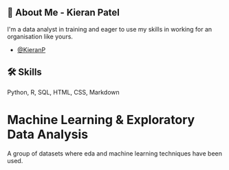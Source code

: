 
## 🚀 About Me - Kieran Patel
I'm a data analyst in training and eager to use my skills in working for an organisation like yours.

- [@KieranP](https://www.linkedin.com/in/kieranpdata/)

  
## 🛠 Skills
Python, R, SQL, HTML, CSS, Markdown

  
# Machine Learning & Exploratory Data Analysis

A group of datasets where eda and machine learning techniques have been used.
